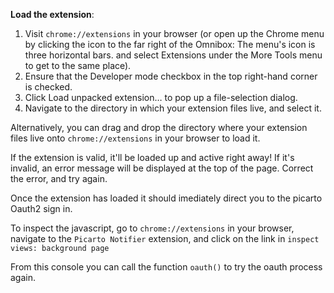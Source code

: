 **Load the extension**:

1. Visit `chrome://extensions` in your browser (or open up the Chrome menu by clicking the icon to the far right of the Omnibox:  The menu's icon is three horizontal bars. and select Extensions under the More Tools menu to get to the same place).
2. Ensure that the Developer mode checkbox in the top right-hand corner is checked.
3. Click Load unpacked extension… to pop up a file-selection dialog.
4. Navigate to the directory in which your extension files live, and select it.

Alternatively, you can drag and drop the directory where your extension files live onto `chrome://extensions` in your browser to load it.

If the extension is valid, it'll be loaded up and active right away! If it's invalid, an error message will be displayed at the top of the page. Correct the error, and try again.

Once the extension has loaded it should imediately direct you to the picarto Oauth2 sign in.

To inspect the javascript, go to `chrome://extensions` in your browser, navigate to the `Picarto Notifier` extension, and click on the link in `inspect views: background page`

From this console you can call the function `oauth()` to try the oauth process again.


